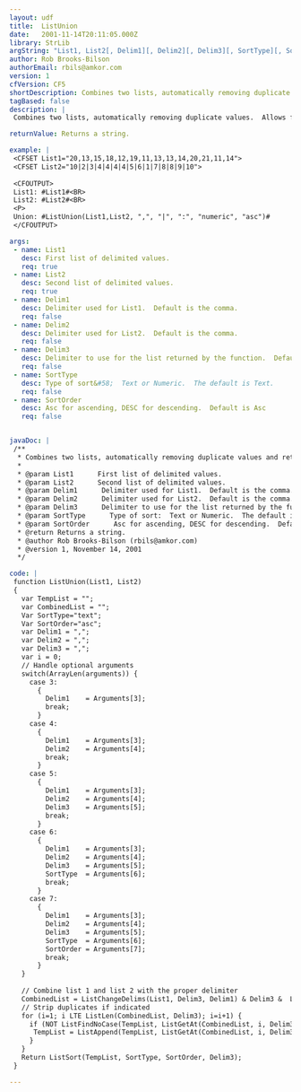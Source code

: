```yaml
---
layout: udf
title:  ListUnion
date:   2001-11-14T20:11:05.000Z
library: StrLib
argString: "List1, List2[, Delim1][, Delim2][, Delim3][, SortType][, SortOrder]"
author: Rob Brooks-Bilson
authorEmail: rbils@amkor.com
version: 1
cfVersion: CF5
shortDescription: Combines two lists, automatically removing duplicate values and returning a sorted list.
tagBased: false
description: |
 Combines two lists, automatically removing duplicate values.  Allows for optional delimiters for all lists.  Also allows for optional sort type and sort order.

returnValue: Returns a string.

example: |
 <CFSET List1="20,13,15,18,12,19,11,13,13,14,20,21,11,14">
 <CFSET List2="10|2|3|4|4|4|4|5|6|1|7|8|8|9|10">
 
 <CFOUTPUT>
 List1: #List1#<BR>
 List2: #List2#<BR>
 <P>
 Union: #ListUnion(List1,List2, ",", "|", ":", "numeric", "asc")#
 </CFOUTPUT>

args:
 - name: List1
   desc: First list of delimited values.
   req: true
 - name: List2
   desc: Second list of delimited values.
   req: true
 - name: Delim1
   desc: Delimiter used for List1.  Default is the comma.
   req: false
 - name: Delim2
   desc: Delimiter used for List2.  Default is the comma.
   req: false
 - name: Delim3
   desc: Delimiter to use for the list returned by the function.  Default is the comma.
   req: false
 - name: SortType
   desc: Type of sort&#58;  Text or Numeric.  The default is Text.
   req: false
 - name: SortOrder
   desc: Asc for ascending, DESC for descending.  Default is Asc
   req: false


javaDoc: |
 /**
  * Combines two lists, automatically removing duplicate values and returning a sorted list.
  * 
  * @param List1      First list of delimited values. 
  * @param List2      Second list of delimited values. 
  * @param Delim1      Delimiter used for List1.  Default is the comma. 
  * @param Delim2      Delimiter used for List2.  Default is the comma. 
  * @param Delim3      Delimiter to use for the list returned by the function.  Default is the comma. 
  * @param SortType      Type of sort:  Text or Numeric.  The default is Text. 
  * @param SortOrder      Asc for ascending, DESC for descending.  Default is Asc 
  * @return Returns a string. 
  * @author Rob Brooks-Bilson (rbils@amkor.com) 
  * @version 1, November 14, 2001 
  */

code: |
 function ListUnion(List1, List2)
 {
   var TempList = "";
   var CombinedList = "";  
   Var SortType="text";
   Var SortOrder="asc";
   var Delim1 = ",";
   var Delim2 = ",";
   var Delim3 = ",";
   var i = 0;
   // Handle optional arguments
   switch(ArrayLen(arguments)) {
     case 3:
       {
         Delim1    = Arguments[3];
         break;
       }
     case 4:
       {
         Delim1    = Arguments[3];
         Delim2    = Arguments[4];        
         break;
       }
     case 5:
       {
         Delim1    = Arguments[3];
         Delim2    = Arguments[4];        
         Delim3    = Arguments[5];  
         break;
       }       
     case 6:
       {
         Delim1    = Arguments[3];
         Delim2    = Arguments[4];        
         Delim3    = Arguments[5];  
         SortType  = Arguments[6];
         break;
       }       
     case 7:
       {
         Delim1    = Arguments[3];
         Delim2    = Arguments[4];        
         Delim3    = Arguments[5];  
         SortType  = Arguments[6];
         SortOrder = Arguments[7];
         break;
       }                    
   } 
   
   // Combine list 1 and list 2 with the proper delimiter
   CombinedList = ListChangeDelims(List1, Delim3, Delim1) & Delim3 &  ListChangeDelims(List2, Delim3, Delim2);
   // Strip duplicates if indicated
   for (i=1; i LTE ListLen(CombinedList, Delim3); i=i+1) {
     if (NOT ListFindNoCase(TempList, ListGetAt(CombinedList, i, Delim3), Delim3)){
      TempList = ListAppend(TempList, ListGetAt(CombinedList, i, Delim3), Delim3);
     }
   }
   Return ListSort(TempList, SortType, SortOrder, Delim3);
 }

---
```


